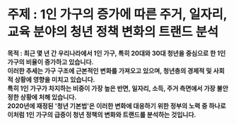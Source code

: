# 주제 : 1인 가구의 증가에 따른 주거, 일자리, 교육 분야의 청년 정책 변화의 트랜드 분석

#### 목적 : 최근 몇 년 간 우리나라에서 1인 가구, 특히 20대와 30대 청년을 중심으로 한 1인 가구의 비율이 증가하고 있습니다. <br/> 이러한 추세는 가구 구조에 근본적인 변화를 가져오고 있으며, 청년층의 경제적 및 사회적 상황에 영향을 미치고 있습니다. <br/> 특히 1인 가구가 차지하는 비중이 가장 높은 반면, 일자리, 소득, 주거 측면에서 가장 불안정한 상황에 처해 있습니다. <br/> 2020년에 재정된 '청년 기본법'은 이러한 변화에 대응하기 위한 정부의 노력 중 하나로 이처럼 1인 가구의 급증이 청년 정책의 변화와 트랜드를 분석하는 것입니다.

